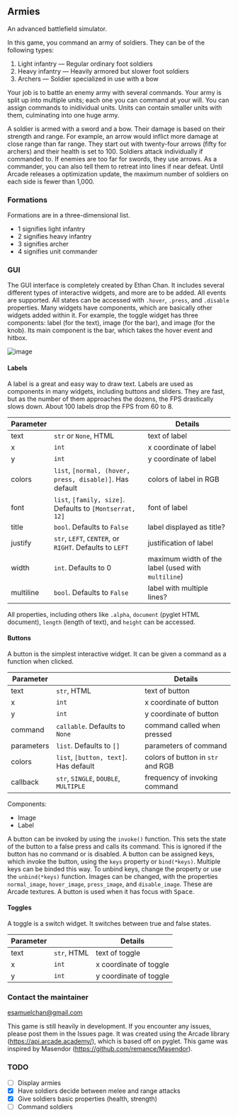 ## Armies
An advanced battlefield simulator.

In this game, you command an army of soldiers. They can be of the following types:

1. Light infantry         — Regular ordinary foot soldiers
2. Heavy infantry         — Heavily armored but slower foot soldiers
3. Archers                — Soldier specialized in use with a bow

Your job is to battle an enemy army with several commands. Your army is split up into multiple units; each one you can command at your will. You can assign commands to inidividual units. Units can contain smaller units with them, culminating into one huge army.

A soldier is armed with a sword and a bow. Their damage is based on their strength and range. For example, an arrow would inflict more damage at close range than far range. They start out with twenty-four arrows (fifty for archers) and their health is set to 100. Soldiers attack individually if commanded to. If enemies are too far for swords, they use arrows. As a commander, you can also tell them to retreat into lines if near defeat. Until Arcade releases a optimization update, the maximum number of soldiers on each side is fewer than 1,000.

### Formations
Formations are in a three-dimensional list.
- 1 signifies light infantry
- 2 signifies heavy infantry
- 3 signifies archer
- 4 signifies unit commander

### GUI
The GUI interface is completely created by Ethan Chan. It includes several different types of interactive widgets, and more are to be added. All events are supported. All states can be accessed with `.hover`, `.press`, and `.disable` properties. Many widgets have components, which are basically other widgets added within it. For example, the toggle widget has three components: label (for the text), image (for the bar), and image (for the knob). Its main component is the bar, which takes the hover event and hitbox.

![image](https://user-images.githubusercontent.com/103769713/177225082-cb70e196-5159-4a6a-b134-fada8fb977d0.png)

#### Labels
A label is a great and easy way to draw text. Labels are used as components in many widgets, including buttons and sliders. They are fast, but as the number of them approaches the dozens, the FPS drastically slows down. About 100 labels drop the FPS from 60 to 8.

|Parameter||Details|
|-|-|-|
|text|`str` or `None`, HTML|text of label|
|x|`int`|x coordinate of label|
|y|`int`|y coordinate of label|
|colors|`list`, `[normal, (hover, press, disable)]`. Has default|colors of label in RGB|
|font|`list`, `[family, size]`. Defaults to `[Montserrat, 12]`|font of label|
|title|`bool`. Defaults to `False`|label displayed as title?|
|justify|`str`, `LEFT`, `CENTER`, or `RIGHT`. Defaults to `LEFT`|justification of label|
|width|`int`. Defaults to 0|maximum width of the label (used with `multiline`)|
|multiline|`bool`. Defaults to `False`|label with multiple lines?|

All properties, including others like `.alpha`, `document` (pyglet HTML document), `length` (length of text), and `height` can be accessed.

#### Buttons
A button is the simplest interactive widget. It can be given a command as a function when clicked.

|Parameter||Details|
|-|-|-|
|text|`str`, HTML|text of button|
|x|`int`|x coordinate of button|
|y|`int`|y coordinate of button|
|command|`callable`. Defaults to `None`|command called when pressed|
|parameters|`list`. Defaults to `[]`|parameters of command
|colors|`list`, `[button, text]`. Has default|colors of button in `str` and RGB|
|callback|`str`, `SINGLE`, `DOUBLE`, `MULTIPLE`|frequency of invoking command|

Components:
- Image
- Label

A button can be invoked by using the `invoke()` function. This sets the state of the button to a false press and calls its command. This is ignored if the button has no command or is disabled. A button can be assigned keys, which invoke the button, using the `keys` property or `bind(*keys)`. Multiple keys can be binded this way. To unbind keys, change the property or use the `unbind(*keys)` function. Images can be changed, with the properties `normal_image`, `hover_image`, `press_image`, and `disable_image`. These are Arcade textures. A button is used when it has focus with <kbd>Space</kbd>.

#### Toggles
A toggle is a switch widget. It switches between true and false states.

|Parameter||Details|
|-|-|-|
|text|`str`, HTML|text of toggle|
|x|`int`|x coordinate of toggle|
|y|`int`|y coordinate of toggle|

### Contact the maintainer
esamuelchan@gmail.com

This game is still heavily in development. If you encounter any issues, please post them in the Issues page. It was created using the Arcade library (https://api.arcade.academy/), which is based off on pyglet. This game was inspired by Masendor (https://github.com/remance/Masendor).

### TODO
- [ ] Display armies
- [x] Have soldiers decide between melee and range attacks
- [x] Give soldiers basic properties (health, strength)
- [ ] Command soldiers
